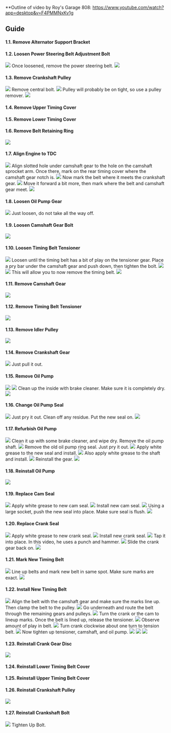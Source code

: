 **Outline of video by Roy's Garage 808: https://www.youtube.com/watch?app=desktop&v=F4PMMNxKv1g

## Guide
#### 1.1. Remove Alternator Support Bracket

#### 1.2. Loosen Power Steering Belt Adjustment Bolt
![](img/Pasted%20image%2020231123215937.png)
Once loosened, remove the power steering belt.
![](img/Pasted%20image%2020231123220029.png)

#### 1.3. Remove Crankshaft Pulley
![](img/Pasted%20image%2020231123220050.png)
Remove central bolt.
![](img/Pasted%20image%2020231123220122.png)
Pulley will probably be on tight, so use a pulley remover.
![](img/Pasted%20image%2020231123220148.png)
#### 1.4. Remove Upper Timing Cover

#### 1.5. Remove Lower Timing Cover

#### 1.6. Remove Belt Retaining Ring
![](img/Pasted%20image%2020231123220413.png)

#### 1.7. Align Engine to TDC
![](img/Pasted%20image%2020231123220458.png)
Align slotted hole under camshaft gear to the hole on the camshaft sprocket arm. Once there, mark on the rear timing cover where the camshaft gear notch is.
![](img/Pasted%20image%2020231123220722.png)
Now mark the belt where it meets the crankshaft gear.
![](img/Pasted%20image%2020231123220926.png)
Move it forward a bit more, then mark where the belt and camshaft gear meet.
![](img/Pasted%20image%2020231123220801.png)

#### 1.8. Loosen Oil Pump Gear
![](img/Pasted%20image%2020231123221015.png)
Just loosen, do not take all the way off.

#### 1.9. Loosen Camshaft Gear Bolt
![](img/Pasted%20image%2020231123221053.png)

#### 1.10. Loosen Timing Belt Tensioner
![](img/Pasted%20image%2020231123221120.png)
Loosen until the timing belt has a bit of play on the tensioner gear. Place a pry bar under the camshaft gear and push down, then tighten the bolt.
![](img/Pasted%20image%2020231123221229.png)
![](img/Pasted%20image%2020231123221250.png)
This will allow you to now remove the timing belt.
![](img/Pasted%20image%2020231123221339.png)

#### 1.11. Remove Camshaft Gear
![](img/Pasted%20image%2020231123221402.png)

#### 1.12. Remove Timing Belt Tensioner
![](img/Pasted%20image%2020231123221545.png)

#### 1.13. Remove Idler Pulley
![](img/Pasted%20image%2020231123221602.png)

#### 1.14. Remove Crankshaft Gear
![](img/Pasted%20image%2020231123221652.png)
Just pull it out.

#### 1.15. Remove Oil Pump
![](img/Pasted%20image%2020231123221735.png)
![](img/Pasted%20image%2020231123222058.png)
Clean up the inside with brake cleaner. Make sure it is completely dry.
![](img/Pasted%20image%2020231123222126.png)

#### 1.16. Change Oil Pump Seal
![](img/Pasted%20image%2020231123222157.png)
Just pry it out. Clean off any residue. Put the new seal on.
![](img/Pasted%20image%2020231123222309.png)

#### 1.17. Refurbish Oil Pump
![](img/Pasted%20image%2020231123222347.png)
Clean it up with some brake cleaner, and wipe dry. Remove the oil pump shaft.
![](img/Pasted%20image%2020231123222415.png)
Remove the old oil pump ring seal. Just pry it out.
![](img/Pasted%20image%2020231123222443.png)
Apply white grease to the new seal and install.
![](img/Pasted%20image%2020231123222509.png)
Also apply white grease to the shaft and install.
![](img/Pasted%20image%2020231123222531.png)
Reinstall the gear.
![](img/Pasted%20image%2020231123222557.png)

#### 1.18. Reinstall Oil Pump
![](img/Pasted%20image%2020231123222646.png)

#### 1.19. Replace Cam Seal
![](img/Pasted%20image%2020231123222733.png)
Apply white grease to new cam seal.
![](img/Pasted%20image%2020231123222807.png)
Install new cam seal.
![](img/Pasted%20image%2020231123222822.png)
Using a large socket, push the new seal into place. Make sure seal is flush.
![](img/Pasted%20image%2020231123222845.png)

#### 1.20. Replace Crank Seal
![](img/Pasted%20image%2020231123222923.png)
Apply white grease to new crank seal.
![](img/Pasted%20image%2020231123223110.png)
Install new crank seal.
![](img/Pasted%20image%2020231123223129.png)
Tap it into place. In this video, he uses a punch and hammer.
![](img/Pasted%20image%2020231123223152.png)
Slide the crank gear back on.
![](img/Pasted%20image%2020231123224625.png)

#### 1.21. Mark New Timing Belt
![](img/Pasted%20image%2020231123225110.png)
Line up belts and mark new belt in same spot. Make sure marks are exact.
![](img/Pasted%20image%2020231123225355.png)

#### 1.22. Install New Timing Belt
![](img/Pasted%20image%2020231123225426.png)
Align the belt with the camshaft gear and make sure the marks line up. Then clamp the belt to the pulley.
![](img/Pasted%20image%2020231123225704.png)
Go underneath and route the belt through the remaining gears and pulleys.
![](img/Pasted%20image%2020231123225755.png)
Turn the crank or the cam to lineup marks. Once the belt is lined up, release the tensioner.
![](img/Pasted%20image%2020231123225857.png)
Observe amount of play in belt.
![](img/Pasted%20image%2020231123225930.png)
Turn crank clockwise about one turn to tension belt.
![](img/Pasted%20image%2020231123230015.png)
Now tighten up tensioner, camshaft, and oil pump.
![](img/Pasted%20image%2020231123230053.png)
![](img/Pasted%20image%2020231123230112.png)
![](img/Pasted%20image%2020231123230127.png)

#### 1.23. Reinstall Crank Gear Disc
![](img/Pasted%20image%2020231123230152.png)

#### 1.24. Reinstall Lower Timing Belt Cover

#### 1.25. Reinstall Upper Timing Belt Cover

#### 1.26. Reinstall Crankshaft Pulley
![](img/Pasted%20image%2020231123230344.png)

#### 1.27. Reinstall Crankshaft Bolt
![](img/Pasted%20image%2020231123230402.png)
Tighten Up Bolt.




